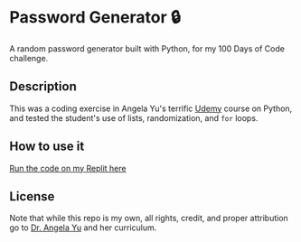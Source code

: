 # Password Generator 🔒
A random password generator built with Python, for my 100 Days of Code challenge.

## Description
This was a coding exercise in Angela Yu's terrific [Udemy](https://www.udemy.com/course/100-days-of-code/) course on Python, and tested the student's use of lists, randomization, and `for` loops.

## How to use it
[Run the code on my Replit here](https://replit.com/@Clifton893/Password-Generator)

## License
Note that while this repo is my own, all rights, credit, and proper attribution go to [Dr. Angela Yu](https://www.udemy.com/user/4b4368a3-b5c8-4529-aa65-2056ec31f37e/) and her curriculum.
